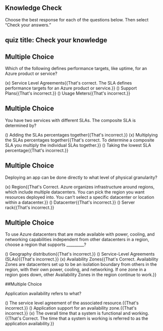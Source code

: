 ## Knowledge Check

Choose the best response for each of the questions below. Then select “Check your answers.”

## quiz title: Check your knowledge

## Multiple Choice

Which of the following defines performance targets, like uptime, for an Azure product or service?

(x) Service Level Agreements{{That's correct. The SLA defines performance targets for an Azure product or service.}}
() Support Plans{{That's incorrect.}}
() Usage Meters{{That's incorrect.}}

## Multiple Choice

You have two services with different SLAs. The composite SLA is determined by?

() Adding the SLAs percentages together{{That's incorrect.}}
(x) Multiplying the SLAs percentages together{{That's correct. To determine a composite SLA you multiply the individual SLAs together.}}
() Taking the lowest SLA percentage{{That's incorrect.}}

## Multiple Choice

Deploying an app can be done directly to what level of physical granularity?

(x) Region{{That's Correct. Azure organizes infrastructure around regions, which include multiple datacenters. You can pick the region you want resources deployed into. You can't select a specific datacenter or location within a datacenter.}}
() Datacenter{{That's incorrect.}}
() Server rack{{That's incorrect.}}

## Multiple Choice

To use Azure datacenters that are made available with power, cooling, and networking capabilities independent from other datacenters in a region, choose a region that supports _________?

() Geography distribution{{That's incorrect.}}
() Service-Level Agreements (SLAs){{That's incorrect.}}
(x) Availability Zones{{That's Correct. Availability Zones are datacenters set up to be an isolation boundary from others in the region, with their own power, cooling, and networking. If one zone in a region goes down, other Availability Zones in the region continue to work.}}

##Multiple Choice

Application availability refers to what?

() The service level agreement of the associated resource.{{That's incorrect.}}
() Application support for an availability zone.{{That's incorrect.}}
(x) The overall time that a system is functional and working.{{That's Correct. The time that a system is working is referred to as the application availability.}}

